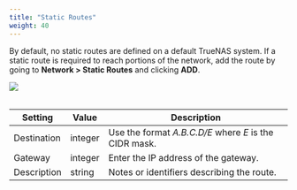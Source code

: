 ```yaml
---
title: "Static Routes"
weight: 40
---
```


By default, no static routes are defined on a default TrueNAS system.
If a static route is required to reach portions of the network, add the route by going to **Network > Static Routes** and clicking **ADD**.

<img src="/images/CORE/12.0/NetworkStaticRoutesAdd.png">
<br><br>

| Setting | Value | Description |
|---------|-------|-------------|
| Destination | integer | Use the format *A.B.C.D/E* where *E* is the CIDR mask. |
| Gateway | integer | Enter the IP address of the gateway. |
| Description | string | Notes or identifiers describing the route. |